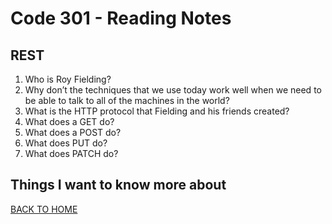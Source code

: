 # Code 301 - Reading Notes

## REST

1. Who is Roy Fielding?
2. Why don’t the techniques that we use today work well when we need to be able to talk to all of the machines in the world?
3. What is the HTTP protocol that Fielding and his friends created?
4. What does a GET do?
5. What does a POST do?
6. What does PUT do?
7. What does PATCH do?

## Things I want to know more about

[BACK TO HOME](../README.md)